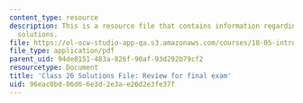 ```yaml
---
content_type: resource
description: This is a resource file that contains information regarding class 26
  solutions.
file: https://ol-ocw-studio-app-qa.s3.amazonaws.com/courses/18-05-introduction-to-probability-and-statistics-spring-2014/96eac0bd06d66e3d2e3ae26d2e3fe37f_MIT18_05S14_class26-sol.pdf
file_type: application/pdf
parent_uid: 94de8151-483a-826f-90af-93d292b79cf2
resourcetype: Document
title: 'Class 26 Solutions File: Review for final exam'
uid: 96eac0bd-06d6-6e3d-2e3a-e26d2e3fe37f
---
```

